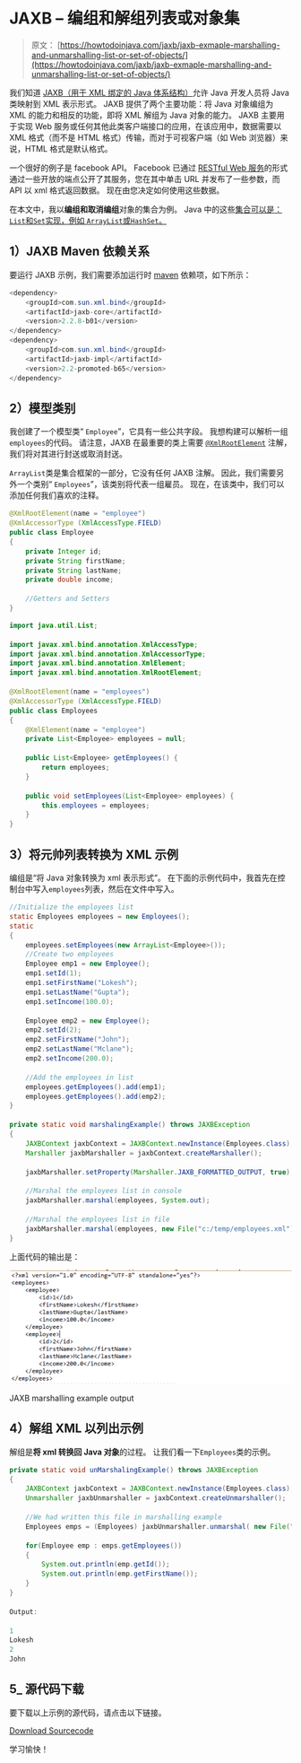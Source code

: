 # JAXB – 编组和解组列表或对象集

> 原文： [https://howtodoinjava.com/jaxb/jaxb-exmaple-marshalling-and-unmarshalling-list-or-set-of-objects/](https://howtodoinjava.com/jaxb/jaxb-exmaple-marshalling-and-unmarshalling-list-or-set-of-objects/)

我们知道 [JAXB（用于 XML 绑定的 Java 体系结构）](https://en.wikipedia.org/wiki/Java_Architecture_for_XML_Binding "jaxb")允许 Java 开发人员将 Java 类映射到 XML 表示形式。 JAXB 提供了两个主要功能：将 Java 对象编组为 XML 的能力和相反的功能，即将 XML 解组为 Java 对象的能力。 JAXB 主要用于实现 Web 服务或任何其他此类客户端接口的应用，在该应用中，数据需要以 XML 格式（而不是 HTML 格式）传输，而对于可视客户端（如 Web 浏览器）来说，HTML 格式是默认格式。

一个很好的例子是 facebook API。 Facebook 已通过 [RESTful Web 服务](//howtodoinjava.com/restful-web-service/ "resteasy tutorials")的形式通过一些开放的端点公开了其服务，您在其中单击 URL 并发布了一些参数，而 API 以 xml 格式返回数据。 现在由您决定如何使用这些数据。

在本文中，我以**编组和取消编组**对象的集合为例。 Java 中的这些[集合可以是：`List`和`Set`实现，例如 `ArrayList`或`HashSet`。](//howtodoinjava.com/category/java/collections/ "Java Collections")

## 1）JAXB Maven 依赖关系

要运行 JAXB 示例，我们需要添加运行时 [maven](//howtodoinjava.com/maven/ "maven tutorials") 依赖项，如下所示：

```java
<dependency>
	<groupId>com.sun.xml.bind</groupId>
	<artifactId>jaxb-core</artifactId>
	<version>2.2.8-b01</version>
</dependency>
<dependency>
	<groupId>com.sun.xml.bind</groupId>
	<artifactId>jaxb-impl</artifactId>
	<version>2.2-promoted-b65</version>
</dependency>

```

## 2）模型类别

我创建了一个模型类“ `Employee`”，它具有一些公共字段。 我想构建可以解析一组`employees`的代码。 请注意，JAXB 在最重要的类上需要 [`@XmlRootElement`](https://docs.oracle.com/javaee/5/api/javax/xml/bind/annotation/XmlRootElement.html "XmlRootElement") 注解，我们将对其进行封送或取消封送。

`ArrayList`类是集合框架的一部分，它没有任何 JAXB 注解。 因此，我们需要另外一个类别“ `Employees`”，该类别将代表一组雇员。 现在，在该类中，我们可以添加任何我们喜欢的注释。

```java
@XmlRootElement(name = "employee")
@XmlAccessorType (XmlAccessType.FIELD)
public class Employee 
{
	private Integer id;
	private String firstName;
	private String lastName;
	private double income;

	//Getters and Setters
}

```

```java
import java.util.List;

import javax.xml.bind.annotation.XmlAccessType;
import javax.xml.bind.annotation.XmlAccessorType;
import javax.xml.bind.annotation.XmlElement;
import javax.xml.bind.annotation.XmlRootElement;

@XmlRootElement(name = "employees")
@XmlAccessorType (XmlAccessType.FIELD)
public class Employees 
{
	@XmlElement(name = "employee")
	private List<Employee> employees = null;

	public List<Employee> getEmployees() {
		return employees;
	}

	public void setEmployees(List<Employee> employees) {
		this.employees = employees;
	}
}

```

## 3）将元帅列表转换为 XML 示例

编组是“将 Java 对象转换为 xml 表示形式”。 在下面的示例代码中，我首先在控制台中写入`employees`列表，然后在文件中写入。

```java
//Initialize the employees list
static Employees employees = new Employees();
static 
{
	employees.setEmployees(new ArrayList<Employee>());
	//Create two employees 
	Employee emp1 = new Employee();
	emp1.setId(1);
	emp1.setFirstName("Lokesh");
	emp1.setLastName("Gupta");
	emp1.setIncome(100.0);

	Employee emp2 = new Employee();
	emp2.setId(2);
	emp2.setFirstName("John");
	emp2.setLastName("Mclane");
	emp2.setIncome(200.0);

	//Add the employees in list
	employees.getEmployees().add(emp1);
	employees.getEmployees().add(emp2);
}

private static void marshalingExample() throws JAXBException
{
	JAXBContext jaxbContext = JAXBContext.newInstance(Employees.class);
	Marshaller jaxbMarshaller = jaxbContext.createMarshaller();

	jaxbMarshaller.setProperty(Marshaller.JAXB_FORMATTED_OUTPUT, true);

	//Marshal the employees list in console
	jaxbMarshaller.marshal(employees, System.out);

	//Marshal the employees list in file
	jaxbMarshaller.marshal(employees, new File("c:/temp/employees.xml"));
}

```

上面代码的输出是：

![JAXB marshalling example output](img/288bf30fd0c20a061af6bf38b20ed731.png)

JAXB marshalling example output



## 4）解组 XML 以列出示例

解组是**将 xml 转换回 Java 对象**的过程。 让我们看一下`Employees`类的示例。

```java
private static void unMarshalingExample() throws JAXBException 
{
	JAXBContext jaxbContext = JAXBContext.newInstance(Employees.class);
	Unmarshaller jaxbUnmarshaller = jaxbContext.createUnmarshaller();

	//We had written this file in marshalling example
	Employees emps = (Employees) jaxbUnmarshaller.unmarshal( new File("c:/temp/employees.xml") );

	for(Employee emp : emps.getEmployees())
	{
		System.out.println(emp.getId());
		System.out.println(emp.getFirstName());
	}
}

Output:

1
Lokesh
2
John

```

## 5_ 源代码下载

要下载以上示例的源代码，请点击以下链接。

[Download Sourcecode](https://docs.google.com/file/d/0B7yo2HclmjI4Q0xnUmRNWV9WMjg/edit?usp=sharing "example source code jaxb arraylist")

学习愉快！